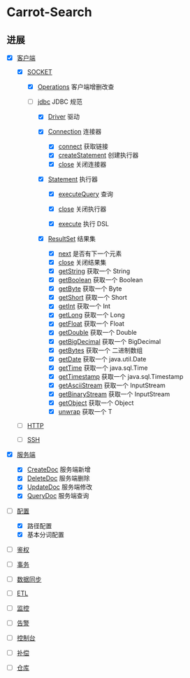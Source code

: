 # Carrot-Search
## 进展

* [x] [客户端](./README.md)
    -[x] [SOCKET](./README.md)
      - [x] [Operations](./README.md) 客户端增删改查
      - [ ] [jdbc](./README.md)  JDBC 规范
        
        -[x] [Driver](./README.md)  驱动
         
        -[x] [Connection](./README.md) 连接器
          
          -[x] [connect](./README.md) 获取链接
          -[x] [createStatement](./README.md) 创建执行器
          -[x] [close](./README.md) 关闭连接器
         
        -[x] [Statement](./README.md) 执行器
         
          -[x] [executeQuery](./README.md) 查询
           
          -[x] [close](./README.md) 关闭执行器
           
          -[x] [execute](./README.md) 执行 DSL
          
        -[x] [ResultSet](./README.md) 结果集
          
          -[x] [next](./README.md) 是否有下一个元素
          -[x] [close](./README.md) 关闭结果集
          -[x] [getString](./README.md) 获取一个 String
          -[x] [getBoolean](./README.md) 获取一个 Boolean
          -[x] [getByte](./README.md) 获取一个 Byte
          -[x] [getShort](./README.md) 获取一个 Short
          -[x] [getInt](./README.md) 获取一个 Int
          -[x] [getLong](./README.md) 获取一个 Long
          -[x] [getFloat](./README.md) 获取一个 Float
          -[x] [getDouble](./README.md) 获取一个 Double
          -[x] [getBigDecimal](./README.md) 获取一个 BigDecimal
          -[x] [getBytes](./README.md) 获取一个 二进制数组
          -[x] [getDate](./README.md) 获取一个 java.util.Date
          -[x] [getTime](./README.md) 获取一个 java.sql.Time
          -[x] [getTimestamp](./README.md) 获取一个 java.sql.Timestamp
          -[x] [getAsciiStream](./README.md) 获取一个 InputStream
          -[x] [getBinaryStream](./README.md) 获取一个 InputStream
          -[x] [getObject](./README.md) 获取一个 Object
          -[x] [unwrap](./README.md) 获取一个 T
  
    -[ ] [HTTP](./README.md)
     
    -[ ] [SSH](./README.md)

* [x] [服务端](./README.md)
  - [x] [CreateDoc](./README.md) 服务端新增
  - [x] [DeleteDoc](./README.md) 服务端删除  
  - [x] [UpdateDoc](./README.md) 服务端修改
  - [x] [QueryDoc](./README.md)  服务端查询
  
* [ ] [配置](./README.md)
  - [x] 路径配置
  - [x] 基本分词配置

* [ ] [鉴权](./README.md)
  
* [ ] [事务](./README.md)
  
* [ ] [数据同步](./README.md)
  
* [ ] [ETL](./README.md)
  
* [ ] [监控](./README.md)
  
* [ ] [告警](./README.md)
  
* [ ] [控制台](./README.md)
  
* [ ] [补偿](./README.md)

* [ ] [仓库](./README.md)

